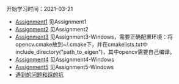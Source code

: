 开始学习时间：2021-03-21
* [Assignment1](https://github.com/LamForest/GAMES101-Computer-Graphics-Assignment/blob/main/Ass1.md) 见Assignment1
* [Assignment2](https://github.com/LamForest/GAMES101-Computer-Graphics-Assignment/blob/main/Ass2.md) 见Assignment2
* [Assignment3](https://github.com/LamForest/GAMES101-Computer-Graphics-Assignment/blob/main/Ass3.md) 见Assignment3-Windows，需要正确配置环境：将opencv.cmake放到~/.cmake下，并在cmakelists.txt中include_directory("path_to_eigen")，其中opencv需要自己编译。
* [Assignment4](https://github.com/LamForest/GAMES101-Computer-Graphics-Assignment/blob/main/Ass4.md) 见Assignment4-Windows
* [Assignment5](https://github.com/LamForest/GAMES101-Computer-Graphics-Assignment/blob/main/Ass5.md) 见Assignment5-Windows
* [遇到的问题和踩的坑](https://github.com/LamForest/GAMES101-Computer-Graphics-Assignment/blob/main/%E5%9D%91.md)

